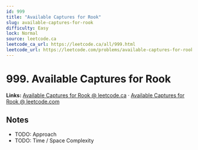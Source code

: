 ```yaml
--- 
id: 999
title: "Available Captures for Rook"
slug: available-captures-for-rook
difficulty: Easy
lock: Normal
source: leetcode.ca
leetcode_ca_url: https://leetcode.ca/all/999.html
leetcode_url: https://leetcode.com/problems/available-captures-for-rook/
---
```


# 999. Available Captures for Rook

**Links:** [Available Captures for Rook @ leetcode.ca](https://leetcode.ca/all/999.html) · [Available Captures for Rook @ leetcode.com](https://leetcode.com/problems/available-captures-for-rook/)

## Notes
- TODO: Approach
- TODO: Time / Space Complexity
